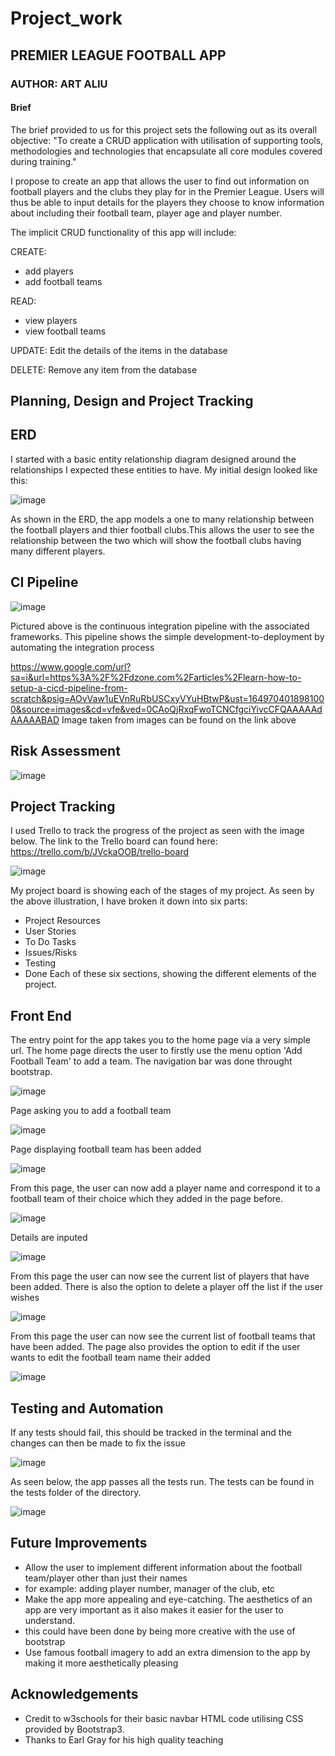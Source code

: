 # Project_work

## PREMIER LEAGUE FOOTBALL APP 

### AUTHOR: ART ALIU

#### Brief

The brief provided to us for this project sets the following out as its overall objective: "To create a CRUD application with utilisation of supporting tools, methodologies and technologies that encapsulate all core modules covered during training."

I propose to create an app that allows the user to find out information on football players and the clubs they play for in the Premier League. Users will thus be able to input details for the players they choose to know information about including their football team, player age and player number.

The implicit CRUD functionality of this app will include:

CREATE:
- add players
- add football teams

READ:
- view players
- view football teams

UPDATE:
Edit the details of the items in the database

DELETE:
Remove any item from the database

## Planning, Design and Project Tracking

## ERD

I started with a basic entity relationship diagram designed around the relationships I expected these entities to have. My initial design looked like this:

![image](https://user-images.githubusercontent.com/101266740/162502102-90bdfc58-c818-4f0c-803a-fef1d6557dfe.png)

As shown in the ERD, the app models a one to many relationship between the football players and thier football clubs.This allows the user to see the relationship between the two which will show the football clubs having many different players.


## CI Pipeline

![image](https://user-images.githubusercontent.com/101266740/162635763-379e387e-5b77-4acb-83c3-78180661d334.png)

Pictured above is the continuous integration pipeline with the associated frameworks. This pipeline shows the simple development-to-deployment by automating the integration process

https://www.google.com/url?sa=i&url=https%3A%2F%2Fdzone.com%2Farticles%2Flearn-how-to-setup-a-cicd-pipeline-from-scratch&psig=AOvVaw1uEVnRuRbUSCxyVYuHBtwP&ust=1649704018981000&source=images&cd=vfe&ved=0CAoQjRxqFwoTCNCfgciYivcCFQAAAAAdAAAAABAD
Image taken from images can be found on the link above

## Risk Assessment

![image](https://user-images.githubusercontent.com/101266740/162636443-c55cb17c-3484-4b0a-a560-ab38083034c6.png)

## Project Tracking

I used Trello to track the progress of the project as seen with the image below.
The link to the Trello board can found here: https://trello.com/b/JVckaOOB/trello-board

![image](https://user-images.githubusercontent.com/101266740/162619016-bb99fe76-b86d-4a65-bd5a-dd48d2792906.png)

My project board is showing each of the stages of my project. As seen by the above illustration, I have broken it down into six parts:
- Project Resources
- User Stories
- To Do Tasks
- Issues/Risks
- Testing
- Done
Each of these six sections, showing the different elements of the project.

## Front End

The entry point for the app takes you to the home page via a very simple url. The home page directs the user to firstly use the menu option 'Add Football Team' to add a team. The navigation bar was done throught bootstrap.

![image](https://user-images.githubusercontent.com/101266740/162620179-47783531-0167-4622-9c9f-3a852171cfe9.png)

Page asking you to add a football team

![image](https://user-images.githubusercontent.com/101266740/162619955-45419dfd-2520-418e-a8af-51e2232da6c8.png)

Page displaying football team has been added

![image](https://user-images.githubusercontent.com/101266740/162619966-e48ee641-1908-4aeb-81fe-8ca539c010cd.png)

From this page, the user can now add a player name and correspond it to a football team of their choice which they added in the page before.

![image](https://user-images.githubusercontent.com/101266740/162619986-3bf6c9d0-292a-4bd0-b788-4aa00afe1383.png)

Details are inputed

![image](https://user-images.githubusercontent.com/101266740/162619998-5c52e713-d057-497c-92ca-3034f75a49c7.png)

From this page the user can now see the current list of players that have been added. There is also the option to delete a player off the list if the user wishes

![image](https://user-images.githubusercontent.com/101266740/162620009-493ee78b-8b7c-4fe8-afca-bb09c34bc89e.png)

From this page the user can now see the current list of football teams that have been added. The page also provides the option to edit if the user wants to edit the football team name their added

![image](https://user-images.githubusercontent.com/101266740/162620025-c01550b6-1a33-4e0a-b1e6-ec2be9e3ea52.png)

## Testing and Automation

If any tests should fail, this should be tracked in the terminal and the changes can then be made to fix the issue

![image](https://user-images.githubusercontent.com/101266740/162636059-c12c0cec-1df6-4116-809c-26c105e0acbb.png)

As seen below, the app passes all the tests run. The tests can be found in the tests folder of the directory.

![image](https://user-images.githubusercontent.com/101266740/162623464-d929227e-ef35-454c-819b-5bc7ce57f670.png)


## Future Improvements

- Allow the user to implement different information about the football team/player other than just their names
- for example: adding player number, manager of the club, etc
- Make the app more appealing and eye-catching. The aesthetics of an app are very important as it also makes it easier for the user to understand.
- this could have been done by being more creative with the use of bootstrap
- Use famous football imagery to add an extra dimension to the app by making it more aesthetically pleasing

## Acknowledgements

- Credit to w3schools for their basic navbar HTML code utilising CSS provided by Bootstrap3.
- Thanks to Earl Gray for his high quality teaching

